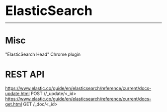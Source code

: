 **<span style="font-size:3em;color:black">ElasticSearch</span>**
***

# Misc

"ElasticSearch Head" Chrome plugin


# REST API

   https://www.elastic.co/guide/en/elasticsearch/reference/current/docs-update.html
      POST /<index>/_update/<_id>
   https://www.elastic.co/guide/en/elasticsearch/reference/current/docs-get.html
      GET <index>/_doc/<_id>